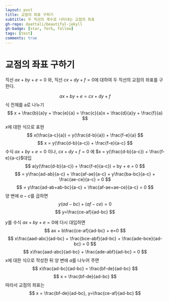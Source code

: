 ```yaml
---
layout: post
title: 교점의 좌표 구하기
subtitle: 두 직선의 계수로 나타내는 교점의 좌표
gh-repo: daattali/beautiful-jekyll
gh-badge: [star, fork, follow]
tags: [test]
comments: true
---
```



# 교점의 좌표 구하기
직선 $ax + by + e = 0$ 와, 직선 $cx + dy + f = 0$에 대하여 
두 직선의 교점의 좌표를 구한다.

$$
ax + by + e = cx + dy + f
$$
식 전체를 a로 나누기
$$
x + \frac{b}{a}y + \frac{e}{a}  = \frac{c}{a}x + \frac{d}{a}y + \frac{f}{a}
$$
$x$에 대한 식으로 표현
$$
x(\frac{a-c}{a}) = y(\frac{d-b}{a}) + \frac{f-e}{a} 
$$$$
x = y(\frac{d-b}{a-c}) + \frac{f-e}{a-c}
$$
수식 $ax + by + e=0$ 이나, $cx + dy + f=0$ 에 $x = y(\frac{d-b}{a-c}) + \frac{f-e}{a-c}$대입
$$
a(y(\frac{d-b}{a-c}) + \frac{f-e}{a-c}) + by + e = 0
$$$$
= y\frac{ad-ab}{a-c} + \frac{af-ae}{a-c} + y\frac{ba-bc}{a-c} + \frac{ae-ce}{a-c} = 0
$$$$
= y\frac{ad-ab+ab-bc}{a-c} + \frac{af-ae+ae-ce}{a-c} = 0
$$
양 변에 $a-c$를 곱하면
$$
y(ad-bc) + (af-ce) = 0
$$$$
y=\frac{ce-af}{ad-bc}
$$

$y$를 수식 $ax + by + e=0$에 다시 대입하면
$$
ax + b\frac{ce-af}{ad-bc} + e=0
$$$$
x\frac{aad-abc}{ad-bc} + \frac{bce-abf}{ad-bc} + \frac{ade-bce}{ad-bc} = 0
$$$$
x\frac{aad-abc}{ad-bc} + \frac{ade-abf}{ad-bc} = 0
$$
x에 대한 식으로 작성한 뒤 양 변에 $a$를 나누어 주면
$$
x\frac{ad-bc}{ad-bc} = \frac{bf-de}{ad-bc} 
$$$$
x = \frac{bf-de}{ad-bc}
$$
따라서 교점의 좌표는
$$
x = \frac{bf-de}{ad-bc}, y=\frac{ce-af}{ad-bc}
$$
